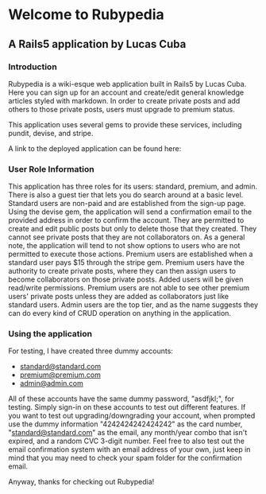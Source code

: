 # Welcome to Rubypedia
## A Rails5 application by Lucas Cuba

### Introduction

Rubypedia is a wiki-esque web application built in Rails5 by Lucas Cuba. Here you can sign up for an account and create/edit general knowledge articles styled with markdown. In order to create private posts and add others to those private posts, users must upgrade to premium status.

This application uses several gems to provide these services, including pundit, devise, and stripe.

A link to the deployed application can be found here: 

### User Role Information

This application has three roles for its users: standard, premium, and admin. There is also a guest tier that lets you do search around at a basic level. Standard users are non-paid and are established from the sign-up page. 
Using the devise gem, the application will send a confirmation email to the provided address in order to confirm the account.
They are permitted to create and edit public posts but only to delete those that they created. They cannot see private posts that they are not collaborators on. As a general note, the application will tend to not show options to users who are not permitted to execute those actions. 
Premium users are established when a standard user pays $15 through the stripe gem. Premium users have the authority to create private posts, where they can then assign users to become collaborators on those private posts. Added users will be given read/write permissions. 
Premium users are not able to see other premium users' private posts unless they are added as collaborators just like standard users.
Admin users are the top tier, and as the name suggests they can do every kind of CRUD operation on anything in the application. 

### Using the application

For testing, I have created three dummy accounts:

* standard@standard.com
* premium@premium.com
* admin@admin.com

All of these accounts have the same dummy password, "asdfjkl;", for testing. Simply sign-in on these accounts to test out different features. If you want to test out upgrading/downgrading your account, when prompted use the dummy information "4242424242424242" as the card number, "standard@standard.com" as the email, any month/year combo that isn't expired, and a random CVC 3-digit number.
Feel free to also test out the email confirmation system with an email address of your own, just keep in mind that you may need to check your spam folder for the confirmation email. 

Anyway, thanks for checking out Rubypedia!


